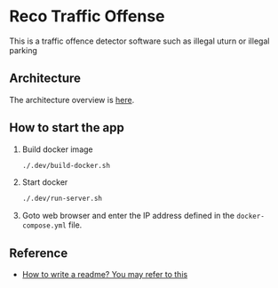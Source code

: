 # Reco Traffic Offense

This is a traffic offence detector software such as illegal uturn or illegal parking


## Architecture

The architecture overview is [here](./docs/ARCHITECTURE.md).

## How to start the app

1.  Build docker image
    ```bash
    ./.dev/build-docker.sh
    ```

2.  Start docker
    ```bash
    ./.dev/run-server.sh
    ```

3.  Goto web browser and enter the IP address defined in the `docker-compose.yml` file.

## Reference

- [How to write a readme? You may refer to this](https://github.com/opengovsg/FormSG/blob/develop/README.md)
